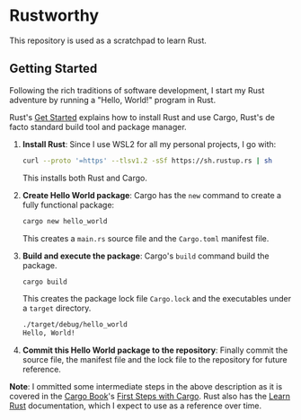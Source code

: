 # Rustworthy

This repository is used as a scratchpad to learn Rust.

## Getting Started

Following the rich traditions of software development, I start my Rust adventure by
running a "Hello, World!" program in Rust.

Rust's [Get Started](https://www.rust-lang.org/learn/get-started) explains how to
install Rust and use Cargo, Rust's de facto standard build tool and package manager.

1. **Install Rust**: Since I use WSL2 for all my personal projects, I go with:

    ```bash
    curl --proto '=https' --tlsv1.2 -sSf https://sh.rustup.rs | sh
    ```

    This installs both Rust and Cargo.

2. **Create Hello World package**: Cargo has the `new` command to create a fully
   functional package:

   ```bash
   cargo new hello_world
   ```

   This creates a `main.rs` source file and the `Cargo.toml` manifest file.

3. **Build and execute the package**: Cargo's `build` command build the package.

    ```bash
    cargo build
    ```

    This creates the package lock file `Cargo.lock` and the executables under a
    `target` directory.

    ```bash
    ./target/debug/hello_world
    Hello, World!
    ```

4. **Commit this Hello World package to the repository**: Finally commit the source
    file, the manifest file and the lock file to the repository for future reference.

**Note**: I ommitted some intermediate steps in the above description as it is covered
in the [Cargo Book](https://doc.rust-lang.org/cargo/index.html)'s
[First Steps with Cargo](https://doc.rust-lang.org/cargo/getting-started/first-steps.html).
Rust also has the [Learn Rust](https://www.rust-lang.org/learn) documentation, which
I expect to use as a reference over time.
